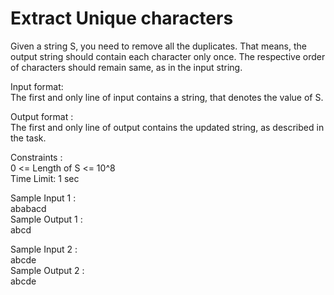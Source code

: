 # Extract Unique characters




Given a string S, you need to remove all the duplicates. That means, the output string should contain each character only once. The respective order of characters should remain same, as in the input string.                 

Input format:         
The first and only line of input contains a string, that denotes the value of S.             

Output format :            
The first and only line of output contains the updated string, as described in the task.                

Constraints :               
0 <= Length of S <= 10^8             
Time Limit: 1 sec                

Sample Input 1 :         
ababacd               
Sample Output 1 :               
abcd                  

Sample Input 2 :             
abcde              
Sample Output 2 :             
abcde            
